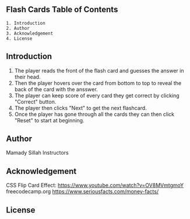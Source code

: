 ## Flash Cards Table of Contents
    1. Introduction
    2. Author
    3. Acknowledgement
    4. License 

## Introduction
1. The player reads the front of the flash card and guesses the answer in their head. 
2. Then the player hovers over the card from bottom to top to reveal the back of the card with the ansswer.
3. The player can keep score of every card they get correct by clicking "Correct" button.
4. The player then clicks "Next" to get the next flashcard. 
4. Once the player has gone through all the cards they can then click "Reset" to start at beginning.

## Author
Mamady Sillah 
Instructors 

## Acknowledgement
CSS Flip Card Effect: https://www.youtube.com/watch?v=OV8MVmtgmoY
freecodecamp.org
https://www.seriousfacts.com/money-facts/

## License